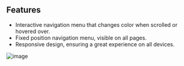 ## Features

- Interactive navigation menu that changes color when scrolled or hovered over.
- Fixed position navigation menu, visible on all pages.
- Responsive design, ensuring a great experience on all devices.

![image](https://github.com/niharika-203/PRODIDY_WD_01/assets/164524136/44eca52d-2dc1-4c29-90a6-838382d068b4)
